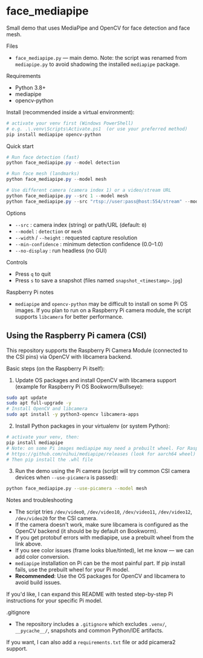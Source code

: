 # face_mediapipe

Small demo that uses MediaPipe and OpenCV for face detection and face mesh.

Files
- `face_mediapipe.py` — main demo. Note: the script was renamed from `mediapipe.py` to avoid shadowing the installed `mediapipe` package.

Requirements
- Python 3.8+
- mediapipe
- opencv-python

Install (recommended inside a virtual environment):

```powershell
# activate your venv first (Windows PowerShell)
# e.g. .\.venv\Scripts\Activate.ps1  (or use your preferred method)
pip install mediapipe opencv-python
```

Quick start

```powershell
# Run face detection (fast)
python face_mediapipe.py --model detection

# Run face mesh (landmarks)
python face_mediapipe.py --model mesh

# Use different camera (camera index 1) or a video/stream URL
python face_mediapipe.py --src 1 --model mesh
python face_mediapipe.py --src "rtsp://user:pass@host:554/stream" --model detection
```

Options
- `--src` : camera index (string) or path/URL (default: `0`)
- `--model` : `detection` or `mesh`
- `--width` / `--height` : requested capture resolution
- `--min-confidence` : minimum detection confidence (0.0–1.0)
- `--no-display` : run headless (no GUI)

Controls
- Press `q` to quit
- Press `s` to save a snapshot (files named `snapshot_<timestamp>.jpg`)

Raspberry Pi notes
- `mediapipe` and `opencv-python` may be difficult to install on some Pi OS images. If you plan to run on a Raspberry Pi camera module, the script supports `libcamera` for better performance.

Using the Raspberry Pi camera (CSI)
----------------------------------

This repository supports the Raspberry Pi Camera Module (connected to the CSI pins) via OpenCV with libcamera backend.

Basic steps (on the Raspberry Pi itself):

1. Update OS packages and install OpenCV with libcamera support (example for Raspberry Pi OS Bookworm/Bullseye):

```bash
sudo apt update
sudo apt full-upgrade -y
# Install OpenCV and libcamera
sudo apt install -y python3-opencv libcamera-apps
```

2. Install Python packages in your virtualenv (or system Python):

```bash
# activate your venv, then:
pip install mediapipe
# Note: on some Pi images mediapipe may need a prebuilt wheel. For Raspberry Pi 4/5, download from:
# https://github.com/nihui/mediapipe/releases (look for aarch64 wheel)
# Then pip install the .whl file
```

3. Run the demo using the Pi camera (script will try common CSI camera devices when `--use-picamera` is passed):

```bash
python face_mediapipe.py --use-picamera --model mesh
```

Notes and troubleshooting
- The script tries `/dev/video0`, `/dev/video10`, `/dev/video11`, `/dev/video12`, `/dev/video20` for the CSI camera.
- If the camera doesn't work, make sure libcamera is configured as the OpenCV backend (it should be by default on Bookworm).
- If you get protobuf errors with mediapipe, use a prebuilt wheel from the link above.
- If you see color issues (frame looks blue/tinted), let me know — we can add color conversion.
- `mediapipe` installation on Pi can be the most painful part. If pip install fails, use the prebuilt wheel for your Pi model.
- **Recommended**: Use the OS packages for OpenCV and libcamera to avoid build issues.

If you'd like, I can expand this README with tested step-by-step Pi instructions for your specific Pi model.

.gitignore
- The repository includes a `.gitignore` which excludes `.venv/`, `__pycache__/`, snapshots and common Python/IDE artifacts.

If you want, I can also add a `requirements.txt` file or add picamera2 support.

